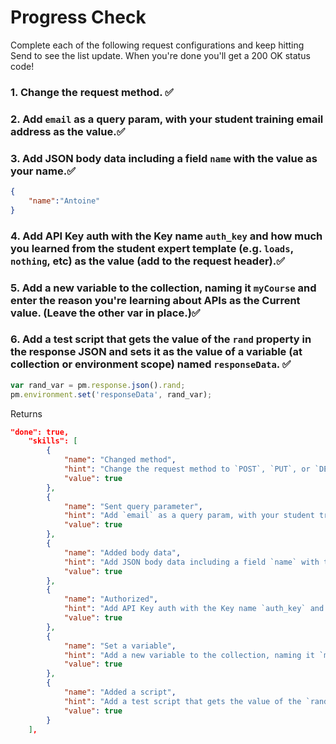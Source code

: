 # Progress Check

Complete each of the following request configurations and keep hitting Send to see the list update. When you're done you'll get a 200 OK status code!
### 1. Change the request method. ✅


### 2. Add `email` as a query param, with your student training email address as the value.✅

### 3. Add JSON body data including a field `name` with the value as your name.✅
```json
{
    "name":"Antoine"
}
```
### 4. Add API Key auth with the Key name `auth_key` and how much you learned from the student expert template (e.g. `loads`, `nothing`, etc) as the value (add to the request header).✅

### 5. Add a new variable to the collection, naming it `myCourse` and enter the reason you're learning about APIs as the Current value. (Leave the other var in place.)✅

### 6. Add a test script that gets the value of the `rand` property in the response JSON and sets it as the value of a variable (at collection or environment scope) named `responseData`. ✅
```js
var rand_var = pm.response.json().rand;
pm.environment.set('responseData', rand_var);
```






Returns 
```json
"done": true,
    "skills": [
        {
            "name": "Changed method",
            "hint": "Change the request method to `POST`, `PUT`, or `DELETE`.",
            "value": true
        },
        {
            "name": "Sent query parameter",
            "hint": "Add `email` as a query param, with your student training email address as the value.",
            "value": true
        },
        {
            "name": "Added body data",
            "hint": "Add JSON body data including a field `name` with the value as your name.",
            "value": true
        },
        {
            "name": "Authorized",
            "hint": "Add API Key auth with the Key name `auth_key` and how much you learned from the student expert template (e.g. `loads`, `nothing`, etc) as the value (add to the request header).",
            "value": true
        },
        {
            "name": "Set a variable",
            "hint": "Add a new variable to the collection, naming it `myCourse` and enter the reason you're learning about APIs as the Current value. (Leave the other var in place.)",
            "value": true
        },
        {
            "name": "Added a script",
            "hint": "Add a test script that gets the value of the `rand` property in the response JSON and sets it as the value of a variable (at collection or environment scope) named `responseData`. Hint: You'll need to Send the request twice after adding your code because it won't save the value until after the response is received the first time.",
            "value": true
        }
    ],
```
